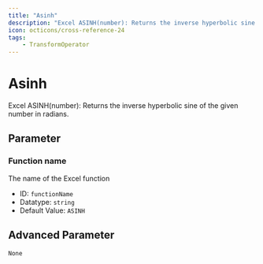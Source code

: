 ```yaml
---
title: "Asinh"
description: "Excel ASINH(number): Returns the inverse hyperbolic sine of the given number in radians."
icon: octicons/cross-reference-24
tags: 
    - TransformOperator
---
```

# Asinh
<!-- This file was generated - DO NOT CHANGE IT MANUALLY -->



Excel ASINH(number): Returns the inverse hyperbolic sine of the given number in radians.

## Parameter

### Function name

The name of the Excel function

- ID: `functionName`
- Datatype: `string`
- Default Value: `ASINH`





## Advanced Parameter

`None`